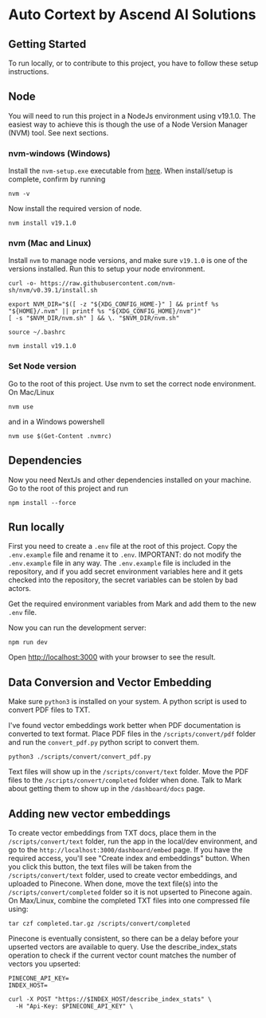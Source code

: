 # Auto Cortext by Ascend AI Solutions

## Getting Started

To run locally, or to contribute to this project, you have to follow these setup instructions.

## Node

You will need to run this project in a NodeJs environment using v19.1.0. The easiest way to achieve this is though the use of a Node Version Manager (NVM) tool. See next sections.

### nvm-windows (Windows)

Install the `nvm-setup.exe` executable from [here](https://github.com/coreybutler/nvm-windows/releases). When install/setup is complete, confirm by running

```shell
nvm -v
```

Now install the required version of node.

```shell
nvm install v19.1.0
```

### nvm (Mac and Linux)

Install `nvm` to manage node versions, and make sure `v19.1.0` is one of the versions installed. Run this to setup your node environment.

```shell
curl -o- https://raw.githubusercontent.com/nvm-sh/nvm/v0.39.1/install.sh

export NVM_DIR="$([ -z "${XDG_CONFIG_HOME-}" ] && printf %s "${HOME}/.nvm" || printf %s "${XDG_CONFIG_HOME}/nvm")"
[ -s "$NVM_DIR/nvm.sh" ] && \. "$NVM_DIR/nvm.sh"

source ~/.bashrc

nvm install v19.1.0
```

### Set Node version

Go to the root of this project. Use nvm to set the correct node environment. On Mac/Linux

```shell
nvm use
```

and in a Windows powershell

```shell
nvm use $(Get-Content .nvmrc)
```

## Dependencies

Now you need NextJs and other dependencies installed on your machine. Go to the root of this project and run

```shell
npm install --force
```

## Run locally

First you need to create a `.env` file at the root of this project. Copy the `.env.example` file and rename it to `.env`. IMPORTANT: do not modify the `.env.example` file in any way. The `.env.example` file is included in the repository, and if you add secret environment variables here and it gets checked into the repository, the secret variables can be stolen by bad actors.

Get the required environment variables from Mark and add them to the new `.env` file.

Now you can run the development server:

```shell
npm run dev
```

Open [http://localhost:3000](http://localhost:3000) with your browser to see the result.

## Data Conversion and Vector Embedding

Make sure `python3` is installed on your system. A python script is used to convert PDF files to TXT.

I've found vector embeddings work better when PDF documentation is converted to text format. Place PDF files in the `/scripts/convert/pdf` folder and run the `convert_pdf.py` python script to convert them.

```shell
python3 ./scripts/convert/convert_pdf.py
```

Text files will show up in the `/scripts/convert/text` folder. Move the PDF files to the `/scripts/convert/completed` folder when done. Talk to Mark about getting them to show up in the `/dashboard/docs` page.

## Adding new vector embeddings

To create vector embeddings from TXT docs, place them in the `/scripts/convert/text` folder, run the app in the local/dev environment, and go to the `http://localhost:3000/dashboard/embed` page. If you have the required access, you'll see "Create index and embeddings" button. When you click this button, the text files will be taken from the `/scripts/convert/text` folder, used to create vector embeddings, and uploaded to Pinecone. When done, move the text file(s) into the `/scripts/convert/completed` folder so it is not upserted to Pinecone again. On Max/Linux, combine the completed TXT files into one compressed file using:

```shell
tar czf completed.tar.gz /scripts/convert/completed
```

Pinecone is eventually consistent, so there can be a delay before your upserted vectors are available to query. Use the describe_index_stats operation to check if the current vector count matches the number of vectors you upserted:

```shell
PINECONE_API_KEY=
INDEX_HOST=

curl -X POST "https://$INDEX_HOST/describe_index_stats" \
  -H "Api-Key: $PINECONE_API_KEY" \
```
